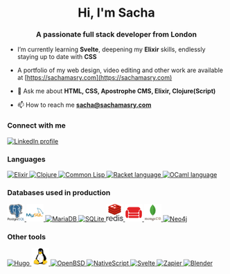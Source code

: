 <h1 align="center">Hi, I'm Sacha</h1>
<h3 align="center">A passionate full stack developer from London</h3>

- I’m currently learning **Svelte**, deepening my **Elixir** skills, endlessly staying up to date with **CSS**

- A portfolio of my web design, video editing and other work are available at [https://sachamasry.com](https://sachamasry.com)

- 💬 Ask me about **HTML, CSS, Apostrophe CMS, Elixir, Clojure(Script)**

- 📫 How to reach me **sacha@sachamasry.com**

<h3 align="left">Connect with me</h3>
<p align="left">
  <a href="https://linkedin.com/in/sachamasry" target="blank">
    <img align="center" src="https://raw.githubusercontent.com/rahuldkjain/github-profile-readme-generator/master/src/images/icons/Social/linked-in-alt.svg" alt="LinkedIn profile" height="30" width="40" />
  </a>
</p>

<h3 align="left">Languages</h3>
<p align="left">
  <a href="https://elixir-lang.org" title="Elixir language" target="_blank" rel="noreferrer">
    <img src="https://www.vectorlogo.zone/logos/elixir-lang/elixir-lang-icon.svg" alt="Elixir" width="40" height="40"/>
  </a>

  <a href="https://clojure.org/" title="Clojure and Clojurescript" target="_blank" rel="noreferrer">
    <img src="https://upload.wikimedia.org/wikipedia/commons/5/5d/Clojure_logo.svg" alt="Clojure" width="40" height="40"/>
  </a>

  <a href="https://lisp-lang.org/" title="Common Lisp" target="_blank" rel="noreferrer">
    <img src="https://upload.wikimedia.org/wikipedia/commons/4/48/Lisp_logo.svg" alt="Common Lisp" width="40" height="40"/>
  </a>

  <a href="https://racket-lang.org/" title="Racket language" target="_blank" rel="noreferrer">
    <img src="https://upload.wikimedia.org/wikipedia/commons/c/c1/Racket-logo.svg" alt="Racket language" width="40" height="40"/>
  </a>

  <a href="https://ocaml.org/" title="OCaml language" target="_blank" rel="noreferrer">
    <img src="https://upload.wikimedia.org/wikipedia/commons/f/ff/OCaml_Logo.svg" alt="OCaml language" width="140" height="40"/>
  </a>

</p>

<h3 align="left">Databases used in production</h3>
<p align="left"> 
  <a href="https://www.postgresql.org" title="PostgreSQL" target="_blank" rel="noreferrer">
    <img src="https://raw.githubusercontent.com/devicons/devicon/master/icons/postgresql/postgresql-original-wordmark.svg" alt="PostgreSQL" width="40" height="40"/>
  </a>

  <a href="https://www.mysql.com/" tile="MySQL" target="_blank" rel="noreferrer">
    <img src="https://raw.githubusercontent.com/devicons/devicon/master/icons/mysql/mysql-original-wordmark.svg" alt="MySQL" width="40" height="40"/>
  </a>

  <a href="https://mariadb.org/" title="MariaDB" target="_blank" rel="noreferrer">
    <img src="https://www.vectorlogo.zone/logos/mariadb/mariadb-icon.svg" alt="MariaDB" width="40" height="40"/>
  </a>

  <a href="https://www.sqlite.org/" title="SQLite" target="_blank" rel="noreferrer">
    <img src="https://www.vectorlogo.zone/logos/sqlite/sqlite-icon.svg" alt="SQLite" width="40" height="40"/>
  </a>

  <a href="https://redis.io" title="Redis" target="_blank" rel="noreferrer">
    <img src="https://raw.githubusercontent.com/devicons/devicon/master/icons/redis/redis-original-wordmark.svg" alt="Redis" width="40" height="40"/>
  </a>

  <a href="https://couchdb.apache.org/" title="CouchDB" target="_blank" rel="noreferrer">
    <img src="https://raw.githubusercontent.com/devicons/devicon/0d6c64dbbf311879f7d563bfc3ccf559f9ed111c/icons/couchdb/couchdb-original.svg" alt="CouchDB" width="40" height="40"/>
  </a>

  <a href="https://www.mongodb.com/" title="Mongo" target="_blank" rel="noreferrer">
    <img src="https://raw.githubusercontent.com/devicons/devicon/master/icons/mongodb/mongodb-original-wordmark.svg" alt="MongoDB" width="40" height="40"/>
  </a>

  <a href="https://neo4j.com/" title="Neo4j" target="_blank" rel="noreferrer">
    <img src="https://upload.wikimedia.org/wikipedia/commons/e/e5/Neo4j-logo_color.png" alt="Neo4j" width="100" height="40"/>
  </a>
</p>

<h3 align="left">Other tools</h3>
<p align="left"> 
  <a href="https://gohugo.io/" title="Hugo" target="_blank" rel="noreferrer">
    <img src="https://api.iconify.design/logos-hugo.svg" alt="Hugo" width="80" height="40"/>
  </a>

  <a href="https://www.linux.org/" title="Linux" target="_blank" rel="noreferrer">
    <img src="https://raw.githubusercontent.com/devicons/devicon/master/icons/linux/linux-original.svg" alt="Linux" width="40" height="40"/>
  </a>

  <a href="https://openbsd.org/" title="OpenBSD" target="_blank" rel="noreferrer">
    <img src="https://upload.wikimedia.org/wikipedia/en/8/83/OpenBSD_Logo_-_Cartoon_Puffy_with_textual_logo_below.svg" alt="OpenBSD" width="60" height="40"/>
  </a>

  <a href="https://nativescript.org/" title="NativeScript" target="_blank" rel="noreferrer">
    <img src="https://raw.githubusercontent.com/detain/svg-logos/780f25886640cef088af994181646db2f6b1a3f8/svg/nativescript.svg" alt="NativeScript" width="40" height="40"/>
  </a>

  <a href="https://svelte.dev" title="Svelte" target="_blank" rel="noreferrer">
    <img src="https://upload.wikimedia.org/wikipedia/commons/1/1b/Svelte_Logo.svg" alt="Svelte" width="40" height="40"/>
  </a>

  <a href="https://zapier.com" title="Zapier" target="_blank" rel="noreferrer">
    <img src="https://www.vectorlogo.zone/logos/zapier/zapier-icon.svg" alt="Zapier" width="40" height="40"/> </a>

  <a href="https://www.blender.org/" title="Blender" target="_blank" rel="noreferrer"> 
    <img src="https://download.blender.org/branding/community/blender_community_badge_white.svg" alt="Blender" width="40" height="40"/>
  </a>

</p>
